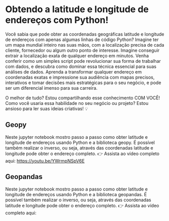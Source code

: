 # Obtendo a latitude e longitude de endereços com Python!

Você sabia que pode obter as coordenadas geográficas latitude e longitude de endereços com apenas algumas linhas de código Python? Imagine ter um mapa mundial inteiro nas suas mãos, com a localização precisa de cada cliente, fornecedor ou algum outro ponto de interesse. Imagine conseguir extrair a localização exata de qualquer endereço em minutos. Venha conferir como um simples script pode revolucionar sua forma de trabalhar com dados, e descubra como dominar essa técnica essencial para suas análises de dados. Aprenda a transformar qualquer endereço em coordenadas exatas e impressione sua audiência com mapas precisos, interativos e tomar decisões mais estratégicas para o seu negócio, e pode ser um diferencial imenso para sua carreira.

O melhor de tudo? Estou compartilhando esse conhecimento COM VOCÊ!
Como você usaria essa habilidade no seu negócio ou projeto? Estou ansioso para ler suas ideias criativas! 💡

## Geopy
Neste jupyter notebook mostro passo a passo como obter latitude e longitude de endereços usando Python e a biblioteca geopy. É possível também realizar o inverso, ou seja, através das coordenadas latitude e longitude pode obter o endereço completo.
👉 Assista ao vídeo completo aqui: https://youtu.be/YWrmpNSpV6E

## Geopandas
Neste jupyter notebook mostro passo a passo como obter latitude e longitude de endereços usando Python e a biblioteca geopandas. É possível também realizar o inverso, ou seja, através das coordenadas latitude e longitude pode obter o endereço completo.
👉 Assista ao vídeo completo aqui: 



